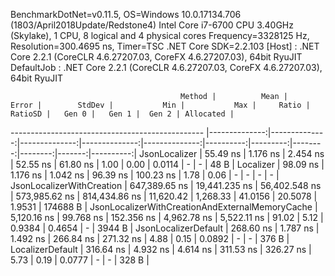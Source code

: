 
BenchmarkDotNet=v0.11.5, OS=Windows 10.0.17134.706 (1803/April2018Update/Redstone4)
Intel Core i7-6700 CPU 3.40GHz (Skylake), 1 CPU, 8 logical and 4 physical cores
Frequency=3328125 Hz, Resolution=300.4695 ns, Timer=TSC
.NET Core SDK=2.2.103
  [Host]     : .NET Core 2.2.1 (CoreCLR 4.6.27207.03, CoreFX 4.6.27207.03), 64bit RyuJIT
  DefaultJob : .NET Core 2.2.1 (CoreCLR 4.6.27207.03, CoreFX 4.6.27207.03), 64bit RyuJIT


                                          Method |          Mean |         Error |        StdDev |           Min |           Max |     Ratio |  RatioSD |   Gen 0 |   Gen 1 |  Gen 2 | Allocated |
------------------------------------------------ |--------------:|--------------:|--------------:|--------------:|--------------:|----------:|---------:|--------:|--------:|-------:|----------:|
                                   JsonLocalizer |      55.49 ns |      1.176 ns |      2.454 ns |      52.55 ns |      61.80 ns |      1.00 |     0.00 |  0.0114 |       - |      - |      48 B |
                                       Localizer |      98.09 ns |      1.176 ns |      1.042 ns |      96.39 ns |     100.23 ns |      1.78 |     0.06 |       - |       - |      - |         - |
                       JsonLocalizerWithCreation | 647,389.65 ns | 19,441.235 ns | 56,402.548 ns | 573,985.62 ns | 814,434.86 ns | 11,620.42 | 1,268.33 | 41.0156 | 20.5078 | 1.9531 |  174688 B |
 JsonLocalizerWithCreationAndExternalMemoryCache |   5,120.16 ns |     99.768 ns |    152.356 ns |   4,962.78 ns |   5,522.11 ns |     91.02 |     5.12 |  0.9384 |  0.4654 |      - |    3944 B |
                            JsonLocalizerDefault |     268.60 ns |      1.787 ns |      1.492 ns |     266.84 ns |     271.32 ns |      4.88 |     0.15 |  0.0892 |       - |      - |     376 B |
                                LocalizerDefault |     316.64 ns |      4.932 ns |      4.614 ns |     311.53 ns |     326.27 ns |      5.73 |     0.19 |  0.0777 |       - |      - |     328 B |
